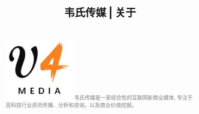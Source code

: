 ﻿---
layout: default2
title: "韦氏传媒 | 关于"
---

<img src="/images/logo.png"/><font color='gray' align='center'>韦氏传媒是一家综合性的互联网新商业媒体, 专注于高科技行业资讯传播、分析和咨询，以及商业价值挖掘。 </font>